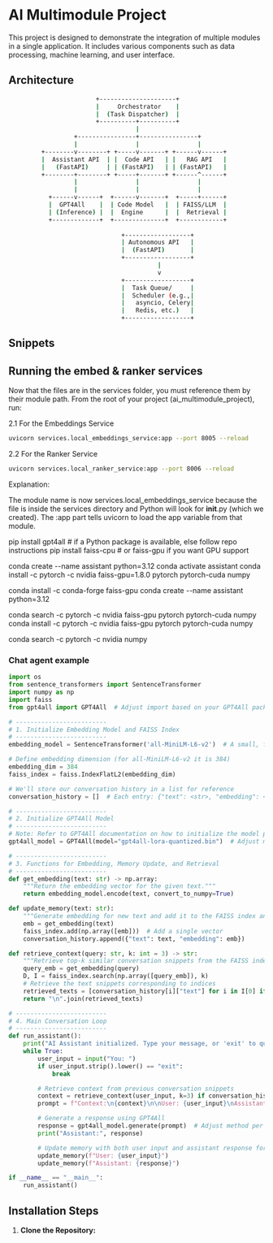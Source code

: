 # AI Multimodule Project

This project is designed to demonstrate the integration of multiple modules in a single application. It includes various components such as data processing, machine learning, and user interface.

## Architecture
```bash
                        +---------------------+
                        |     Orchestrator    |
                        |  (Task Dispatcher)  |
                        +----------+----------+
                                   |
                  +----------------+----------------+
                  |                |                |
         +--------v--------+ +-----v-------+ +------v------+
         |  Assistant API  | |  Code API   | |   RAG API   |
         |   (FastAPI)     | | (FastAPI)   | | (FastAPI)   |
         +--------+--------+ +-----+-------+ +------^------+
                  |                |                |
                  |                |                |
           +------v------+  +------v-------+  +-----+------+
           |  GPT4All    |  | Code Model   |  | FAISS/LLM  |
           | (Inference) |  |  Engine      |  |  Retrieval |
           +-------------+  +--------------+  +------------+
                              
                               +------------------+
                               | Autonomous API   |
                               |  (FastAPI)       |
                               +------------------+
                                         |
                                         v
                               +------------------+
                               |  Task Queue/     |
                               |  Scheduler (e.g.,|
                               |   asyncio, Celery|
                               |   Redis, etc.)   |
                               +------------------+

```
## Snippets


## Running the embed & ranker services

Now that the files are in the services folder, you must reference them by their module path. From the root of your project (ai_multimodule_project), run:


2.1 For the Embeddings Service
```bash
uvicorn services.local_embeddings_service:app --port 8005 --reload
```

2.2 For the Ranker Service
```bash
uvicorn services.local_ranker_service:app --port 8006 --reload
```

Explanation:

The module name is now services.local_embeddings_service because the file is inside the services directory and Python will look for __init__.py (which we created).
The :app part tells uvicorn to load the app variable from that module.




pip install gpt4all  # if a Python package is available, else follow repo instructions
pip install faiss-cpu  # or faiss-gpu if you want GPU support
<!-- pip install sentence-transformers -->


conda create --name assistant python=3.12
conda activate assistant
conda install -c pytorch -c nvidia faiss-gpu=1.8.0 pytorch pytorch-cuda numpy


conda install -c conda-forge faiss-gpu
conda create --name assistant python=3.12

conda search -c pytorch -c nvidia faiss-gpu pytorch pytorch-cuda numpy
conda install -c pytorch -c nvidia faiss-gpu pytorch pytorch-cuda numpy

conda search -c pytorch -c nvidia  numpy

### Chat agent example

```py
import os
from sentence_transformers import SentenceTransformer
import numpy as np
import faiss
from gpt4all import GPT4All  # Adjust import based on your GPT4All package setup

# -------------------------
# 1. Initialize Embedding Model and FAISS Index
# -------------------------
embedding_model = SentenceTransformer('all-MiniLM-L6-v2')  # A small, fast model

# Define embedding dimension (for all-MiniLM-L6-v2 it is 384)
embedding_dim = 384
faiss_index = faiss.IndexFlatL2(embedding_dim)

# We'll store our conversation history in a list for reference
conversation_history = []  # Each entry: {"text": <str>, "embedding": <np.array>}

# -------------------------
# 2. Initialize GPT4All Model
# -------------------------
# Note: Refer to GPT4All documentation on how to initialize the model properly.
gpt4all_model = GPT4All(model="gpt4all-lora-quantized.bin")  # Adjust model file as needed

# -------------------------
# 3. Functions for Embedding, Memory Update, and Retrieval
# -------------------------
def get_embedding(text: str) -> np.array:
    """Return the embedding vector for the given text."""
    return embedding_model.encode(text, convert_to_numpy=True)

def update_memory(text: str):
    """Generate embedding for new text and add it to the FAISS index and history."""
    emb = get_embedding(text)
    faiss_index.add(np.array([emb]))  # Add a single vector
    conversation_history.append({"text": text, "embedding": emb})

def retrieve_context(query: str, k: int = 3) -> str:
    """Retrieve top-k similar conversation snippets from the FAISS index."""
    query_emb = get_embedding(query)
    D, I = faiss_index.search(np.array([query_emb]), k)
    # Retrieve the text snippets corresponding to indices
    retrieved_texts = [conversation_history[i]["text"] for i in I[0] if i < len(conversation_history)]
    return "\n".join(retrieved_texts)

# -------------------------
# 4. Main Conversation Loop
# -------------------------
def run_assistant():
    print("AI Assistant initialized. Type your message, or 'exit' to quit.")
    while True:
        user_input = input("You: ")
        if user_input.strip().lower() == "exit":
            break

        # Retrieve context from previous conversation snippets
        context = retrieve_context(user_input, k=3) if conversation_history else ""
        prompt = f"Context:\n{context}\n\nUser: {user_input}\nAssistant:"

        # Generate a response using GPT4All
        response = gpt4all_model.generate(prompt)  # Adjust method per your GPT4All API
        print("Assistant:", response)

        # Update memory with both user input and assistant response for future context
        update_memory(f"User: {user_input}")
        update_memory(f"Assistant: {response}")

if __name__ == "__main__":
    run_assistant()
```


## Installation Steps 

1. **Clone the Repository:**
